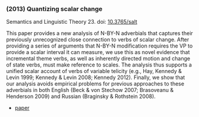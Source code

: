 ### (2013) Quantizing scalar change ###

Semantics and Linguistic Theory 23. doi: [10.3765/salt](http://dx.doi.org/10.3765/salt)

This paper provides a new analysis of N-BY-N adverbials that captures their previously unrecognized close connection to verbs of scalar change. After providing a series of arguments that N-BY-N modification requires the VP to provide a scalar interval it can measure, we use this as novel evidence that incremental theme verbs, as well as inherently directed motion and change of state verbs, must make reference to scales. The analysis thus supports a unified scalar account of verbs of variable telicity (e.g., Hay, Kennedy & Levin 1999; Kennedy & Levin 2008; Kennedy 2012). Finally, we show that our analysis avoids empirical problems for previous approaches to these adverbials in both English (Beck & von Stechow 2007; Brasoveanu & Henderson 2009) and Russian (Braginsky & Rothstein 2008).

+ [paper](/resources/papers/quantizingchange.pdf)
